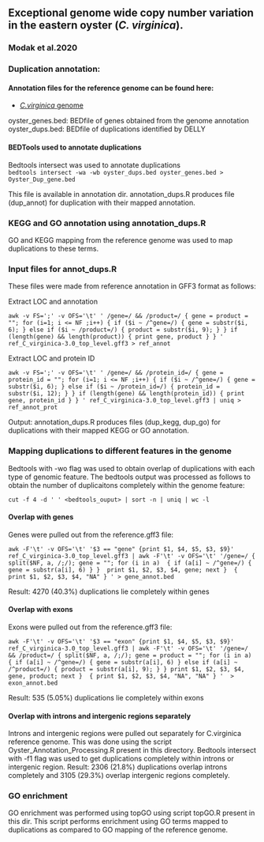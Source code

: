 ## Exceptional genome wide copy number variation in the eastern oyster (*C. virginica*). 
### Modak et al.2020

### Duplication annotation:
#### Annotation files for the reference genome can be found here:
- [*C.virginica* genome](https://www.ncbi.nlm.nih.gov/genome/398)

oyster_genes.bed: BEDfile of genes obtained from the genome annotation 
oyster_dups.bed: BEDfile of duplications identified by DELLY
#### BEDTools used to annotate duplications 
Bedtools intersect was used to annotate duplications  
`bedtools intersect -wa -wb oyster_dups.bed oyster_genes.bed > Oyster_Dup_gene.bed`

This file is available in annotation dir. 
annotation_dups.R produces file (dup_annot) for duplication with their mapped annotation.

### KEGG and GO annotation using annotation_dups.R 
GO and KEGG mapping from the reference genome was used to map duplications to these terms. 

### Input files for  annot_dups.R
These files were made from reference annotation in GFF3 format as follows: 

Extract LOC and annotation

`awk -v FS=';' -v OFS='\t' ' /gene=/ && /product=/ { gene = product = ""; for (i=1; i <= NF ;i++) { if ($i ~ /^gene=/) { gene = substr($i, 6); } else if ($i ~ /product=/) { product = substr($i, 9); } } if (length(gene) && length(product)) { print gene, product } } ' ref_C_virginica-3.0_top_level.gff3 > ref_annot`

Extract LOC and protein ID

`awk -v FS=';' -v OFS='\t' ' /gene=/ && /protein_id=/ { gene = protein_id = ""; for (i=1; i <= NF ;i++) { if ($i ~ /^gene=/) { gene = substr($i, 6); } else if ($i ~ /protein_id=/) { protein_id = substr($i, 12); } } if (length(gene) && length(protein_id)) { print gene, protein_id } } ' ref_C_virginica-3.0_top_level.gff3 | uniq > ref_annot_prot`

Output: annotation_dups.R produces files (dup_kegg, dup_go) for duplications with their mapped KEGG or GO annotation.

### Mapping duplications to different features in the genome

Bedtools with -wo flag was used to obtain overlap of duplications with each type of genomic feature.
The bedtools output was processed as follows to obtain the number of duplicaitons completely within the genome feature:

`cut -f 4 -d ' ' <bedtools_ouput> | sort -n | uniq | wc -l`

#### Overlap with genes

Genes were pulled out from the reference.gff3 file:

`awk -F'\t' -v OFS='\t' '$3 == "gene" {print $1, $4, $5, $3, $9}' ref_C_virginica-3.0_top_level.gff3 | awk -F'\t' -v OFS='\t' '/gene=/ { split($NF, a, /;/); gene = ""; for (i in a)  { if (a[i] ~ /^gene=/) { gene = substr(a[i], 6) } }  print $1, $2, $3, $4, gene; next }  { print $1, $2, $3, $4, "NA" } ' > gene_annot.bed`

Result: 4270 (40.3%) duplications lie completely within genes

#### Overlap with exons

Exons were pulled out from the reference.gff3 file:

`awk -F'\t' -v OFS='\t' '$3 == "exon" {print $1, $4, $5, $3, $9}' ref_C_virginica-3.0_top_level.gff3 | awk -F'\t' -v OFS='\t' '/gene=/ && /product=/ { split($NF, a, /;/); gene = product = ""; for (i in a)  { if (a[i] ~ /^gene=/) { gene = substr(a[i], 6) } else if (a[i] ~ /^product=/) { product = substr(a[i], 9); } } print $1, $2, $3, $4, gene, product; next }  { print $1, $2, $3, $4, "NA", "NA" } '  > exon_annot.bed`

Result: 535 (5.05%) duplications lie completely within exons

#### Overlap with introns and intergenic regions separately

Introns and intergenic regions were pulled out separately for C.virginica reference genome. This was done using the script Oyster_Annotation_Processing.R present in this directory.
Bedtools intersect with -f1 flag was used to get duplications completely within introns or intergenic region.
Result: 2306 (21.8%) duplications overlap introns completely and 3105 (29.3%) overlap intergenic regions completely.

### GO enrichment 
GO enrichment was performed using topGO using script topGO.R present in this dir. This script performs enrichment using GO terms mapped to duplications as compared to GO mapping of the reference genome.  

